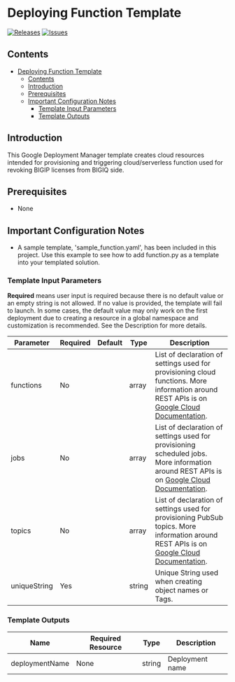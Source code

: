 # Deploying Function Template

[![Releases](https://img.shields.io/github/release/F5Networks/f5-google-gdm-templates-v2.svg)](https://github.com/F5Networks/f5-google-gdm-templates-v2/releases)
[![Issues](https://img.shields.io/github/issues/F5Networks/f5-google-gdm-templates-v2.svg)](https://github.com/F5Networks/f5-google-gdm-templates-v2/issues)

## Contents

- [Deploying Function Template](#deploying-function-template)
  - [Contents](#contents)
  - [Introduction](#introduction)
  - [Prerequisites](#prerequisites)
  - [Important Configuration Notes](#important-configuration-notes)
    - [Template Input Parameters](#template-input-parameters)
    - [Template Outputs](#template-outputs)
    
## Introduction

This Google Deployment Manager template creates cloud resources intended for provisioning and triggering cloud/serverless function used for revoking BIGIP licenses from BIGIQ side.

## Prerequisites

 - None

## Important Configuration Notes

 - A sample template, 'sample_function.yaml', has been included in this project. Use this example to see how to add function.py as a template into your templated solution.

### Template Input Parameters

**Required** means user input is required because there is no default value or an empty string is not allowed. If no value is provided, the template will fail to launch. In some cases, the default value may only work on the first deployment due to creating a resource in a global namespace and customization is recommended. See the Description for more details.

| Parameter | Required | Default | Type | Description |
| --- | --- | --- | --- | --- |
| functions | No |  | array | List of declaration of settings used for provisioning cloud functions. More information around REST APIs is on [Google Cloud Documentation](https://cloud.google.com/functions/docs/reference/rest/v1/projects.locations.functions).| 
| jobs | No |  | array | List of declaration of settings used for provisioning scheduled jobs. More information around REST APIs is on [Google Cloud Documentation](https://cloud.google.com/scheduler/docs/reference/rest/v1/projects.locations.jobs).  | 
| topics | No |  | array | List of declaration of settings used for provisioning PubSub topics. More information around REST APIs is on [Google Cloud Documentation](https://cloud.google.com/pubsub/docs/reference/rest/v1/projects.topics).  | 
| uniqueString | Yes |  | string | Unique String used when creating object names or Tags. |

### Template Outputs

| Name | Required Resource | Type | Description |
| --- | --- | --- | --- |
| deploymentName | None | string | Deployment name |
